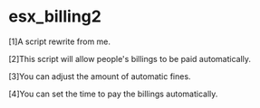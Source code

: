 # esx_billing2

[1]A script rewrite from me.

[2]This script will allow people's billings to be paid automatically.

[3]You can adjust the amount of automatic fines.

[4]You can set the time to pay the billings automatically.
